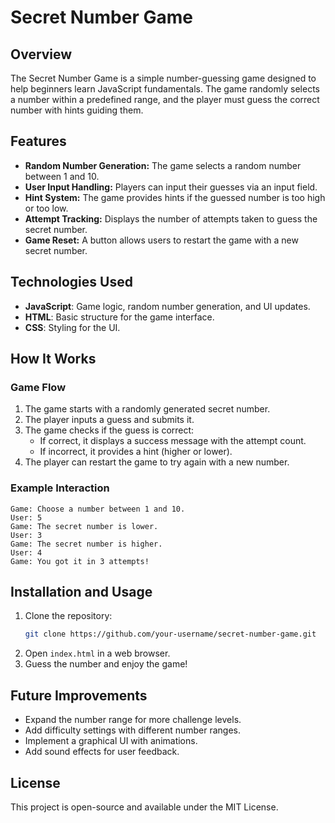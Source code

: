 # Secret Number Game

## Overview
The Secret Number Game is a simple number-guessing game designed to help beginners learn JavaScript fundamentals. The game randomly selects a number within a predefined range, and the player must guess the correct number with hints guiding them.

## Features
- **Random Number Generation:** The game selects a random number between 1 and 10.
- **User Input Handling:** Players can input their guesses via an input field.
- **Hint System:** The game provides hints if the guessed number is too high or too low.
- **Attempt Tracking:** Displays the number of attempts taken to guess the secret number.
- **Game Reset:** A button allows users to restart the game with a new secret number.

## Technologies Used
- **JavaScript**: Game logic, random number generation, and UI updates.
- **HTML**: Basic structure for the game interface.
- **CSS**: Styling for the UI.

## How It Works
### Game Flow
1. The game starts with a randomly generated secret number.
2. The player inputs a guess and submits it.
3. The game checks if the guess is correct:
   - If correct, it displays a success message with the attempt count.
   - If incorrect, it provides a hint (higher or lower).
4. The player can restart the game to try again with a new number.

### Example Interaction
```
Game: Choose a number between 1 and 10.
User: 5
Game: The secret number is lower.
User: 3
Game: The secret number is higher.
User: 4
Game: You got it in 3 attempts!
```

## Installation and Usage
1. Clone the repository:
   ```sh
   git clone https://github.com/your-username/secret-number-game.git
   ```
2. Open `index.html` in a web browser.
3. Guess the number and enjoy the game!

## Future Improvements
- Expand the number range for more challenge levels.
- Add difficulty settings with different number ranges.
- Implement a graphical UI with animations.
- Add sound effects for user feedback.

## License
This project is open-source and available under the MIT License.

